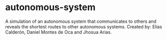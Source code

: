 # autonomous-system
A simulation of an autonomous system that communicates to others and reveals the shortest routes to other autonomous systems.
Created by: Elías Calderón, Daniel Montes de Oca and Jhosua Arias.